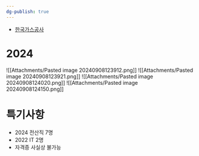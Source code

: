 ```yaml
---
dg-publish: true
---
```


- [한국가스공사](https://www.kogas.or.kr/site/koGas/goBoard.do?boardNo=44&Key=1010801000000)
# 2024
![[Attachments/Pasted image 20240908123912.png]]
![[Attachments/Pasted image 20240908123921.png]]
![[Attachments/Pasted image 20240908124020.png]]
![[Attachments/Pasted image 20240908124150.png]]

# 특기사항
- 2024 전산직 7명
- 2022 IT 2명
- 자격증 사실상 불가능